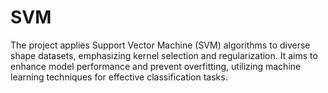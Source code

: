 # SVM
The project applies Support Vector Machine (SVM) algorithms to diverse shape datasets, emphasizing kernel selection and regularization. It aims to enhance model performance and prevent overfitting, utilizing machine learning techniques for effective classification tasks.
